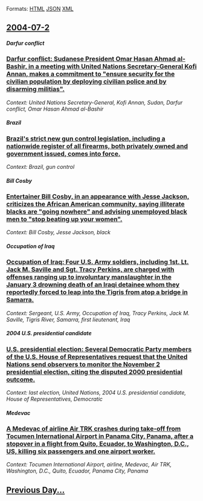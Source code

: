 
Formats: [HTML](2004/07/2/index.html)  [JSON](2004/07/2/index.json)  [XML](2004/07/2/index.xml)  

## [2004-07-2](/news/2004/07/2/index.md)

##### Darfur conflict
### [ Darfur conflict: Sudanese President Omar Hasan Ahmad al-Bashir, in a meeting with United Nations Secretary-General Kofi Annan, makes a commitment to "ensure security for the civilian population by deploying civilian police and by disarming militias". ](/news/2004/07/2/darfur-conflict-sudanese-president-omar-hasan-ahmad-al-bashir-in-a-meeting-with-united-nations-secretary-general-kofi-annan-makes-a-comm.md)
_Context: United Nations Secretary-General, Kofi Annan, Sudan, Darfur conflict, Omar Hasan Ahmad al-Bashir_

##### Brazil
### [ Brazil's strict new gun control legislation, including a nationwide register of all firearms, both privately owned and government issued, comes into force. ](/news/2004/07/2/brazil-s-strict-new-gun-control-legislation-including-a-nationwide-register-of-all-firearms-both-privately-owned-and-government-issued-c.md)
_Context: Brazil, gun control_

##### Bill Cosby
### [ Entertainer Bill Cosby, in an appearance with Jesse Jackson, criticizes the African American community, saying illiterate blacks are "going nowhere" and advising unemployed black men to "stop beating up your women". ](/news/2004/07/2/entertainer-bill-cosby-in-an-appearance-with-jesse-jackson-criticizes-the-african-american-community-saying-illiterate-blacks-are-going.md)
_Context: Bill Cosby, Jesse Jackson, black_

##### Occupation of Iraq
### [ Occupation of Iraq: Four U.S. Army soldiers, including 1st. Lt. Jack M. Saville and Sgt. Tracy Perkins, are charged with offenses ranging up to involuntary manslaughter in the January 3 drowning death of an Iraqi detainee whom they reportedly forced to leap into the Tigris from atop a bridge in Samarra. ](/news/2004/07/2/occupation-of-iraq-four-u-s-army-soldiers-including-1st-lt-jack-m-saville-and-sgt-tracy-perkins-are-charged-with-offenses-ranging-u.md)
_Context: Sergeant, U.S. Army, Occupation of Iraq, Tracy Perkins, Jack M. Saville, Tigris River, Samarra, first lieutenant, Iraq_

##### 2004 U.S. presidential candidate
### [ U.S. presidential election: Several Democratic Party members of the U.S. House of Representatives request that the United Nations send observers to monitor the November 2 presidential election, citing the disputed 2000 presidential outcome. ](/news/2004/07/2/u-s-presidential-election-several-democratic-party-members-of-the-u-s-house-of-representatives-request-that-the-united-nations-send-obse.md)
_Context: last election, United Nations, 2004 U.S. presidential candidate, House of Representatives, Democratic_

##### Medevac
### [ A Medevac of airline Air TRK crashes during take-off from Tocumen International Airport in Panama City, Panama, after a stopover in a flight from Quito, Ecuador, to Washington, D.C., US, killing six passengers and one airport worker. ](/news/2004/07/2/a-medevac-of-airline-air-trk-crashes-during-take-off-from-tocumen-international-airport-in-panama-city-panama-after-a-stopover-in-a-fligh.md)
_Context: Tocumen International Airport, airline, Medevac, Air TRK, Washington, D.C., Quito, Ecuador, Panama City, Panama_

## [Previous Day...](/news/2004/07/1/index.md)

